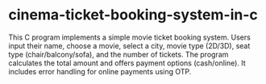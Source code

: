 # cinema-ticket-booking-system-in-c
This C program implements a simple movie ticket booking system. Users input their name, choose a movie, select a city, movie type (2D/3D), seat type (chair/balcony/sofa), and the number of tickets. The program calculates the total amount and offers payment options (cash/online). It includes error handling for online payments using OTP.
